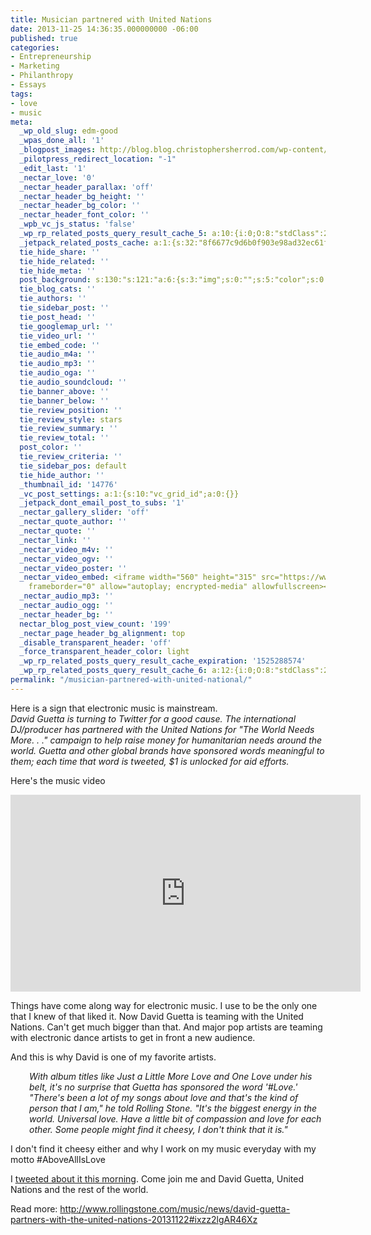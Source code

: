 ```yaml
---
title: Musician partnered with United Nations
date: 2013-11-25 14:36:35.000000000 -06:00
published: true
categories:
- Entrepreneurship
- Marketing
- Philanthropy
- Essays
tags:
- love
- music
meta:
  _wp_old_slug: edm-good
  _wpas_done_all: '1'
  _blogpost_images: http://blog.blog.christophersherrod.com/wp-content/uploads/images/video1.jpg
  _pilotpress_redirect_location: "-1"
  _edit_last: '1'
  _nectar_love: '0'
  _nectar_header_parallax: 'off'
  _nectar_header_bg_height: ''
  _nectar_header_bg_color: ''
  _nectar_header_font_color: ''
  _wpb_vc_js_status: 'false'
  _wp_rp_related_posts_query_result_cache_5: a:10:{i:0;O:8:"stdClass":2:{s:7:"post_id";s:4:"6885";s:5:"score";s:17:"45.27592031729943";}i:1;O:8:"stdClass":2:{s:7:"post_id";s:4:"7162";s:5:"score";s:17:"43.58132459654912";}i:2;O:8:"stdClass":2:{s:7:"post_id";s:4:"6995";s:5:"score";s:17:"43.58132459654912";}i:3;O:8:"stdClass":2:{s:7:"post_id";s:4:"6870";s:5:"score";s:18:"37.857128941111725";}i:4;O:8:"stdClass":2:{s:7:"post_id";s:4:"6997";s:5:"score";s:17:"31.21667230290294";}i:5;O:8:"stdClass":2:{s:7:"post_id";s:4:"6986";s:5:"score";s:18:"24.761900065577958";}i:6;O:8:"stdClass":2:{s:7:"post_id";s:4:"7026";s:5:"score";s:17:"12.36465229364618";}i:7;O:8:"stdClass":2:{s:7:"post_id";s:4:"6993";s:5:"score";s:17:"12.36465229364618";}i:8;O:8:"stdClass":2:{s:7:"post_id";s:4:"6757";s:5:"score";s:18:"11.493277524349278";}i:9;O:8:"stdClass":2:{s:7:"post_id";s:4:"2271";s:5:"score";s:18:"11.493277524349278";}}
  _jetpack_related_posts_cache: a:1:{s:32:"8f6677c9d6b0f903e98ad32ec61f8deb";a:2:{s:7:"expires";i:1502153422;s:7:"payload";a:3:{i:0;a:1:{s:2:"id";i:1526;}i:1;a:1:{s:2:"id";i:4429;}i:2;a:1:{s:2:"id";i:4809;}}}}
  tie_hide_share: ''
  tie_hide_related: ''
  tie_hide_meta: ''
  post_background: s:130:"s:121:"a:6:{s:3:"img";s:0:"";s:5:"color";s:0:"";s:6:"repeat";s:0:"";s:10:"attachment";s:0:"";s:3:"hor";s:0:"";s:3:"ver";s:0:"";}";";
  tie_blog_cats: ''
  tie_authors: ''
  tie_sidebar_post: ''
  tie_post_head: ''
  tie_googlemap_url: ''
  tie_video_url: ''
  tie_embed_code: ''
  tie_audio_m4a: ''
  tie_audio_mp3: ''
  tie_audio_oga: ''
  tie_audio_soundcloud: ''
  tie_banner_above: ''
  tie_banner_below: ''
  tie_review_position: ''
  tie_review_style: stars
  tie_review_summary: ''
  tie_review_total: ''
  post_color: ''
  tie_review_criteria: ''
  tie_sidebar_pos: default
  tie_hide_author: ''
  _thumbnail_id: '14776'
  _vc_post_settings: a:1:{s:10:"vc_grid_id";a:0:{}}
  _jetpack_dont_email_post_to_subs: '1'
  _nectar_gallery_slider: 'off'
  _nectar_quote_author: ''
  _nectar_quote: ''
  _nectar_link: ''
  _nectar_video_m4v: ''
  _nectar_video_ogv: ''
  _nectar_video_poster: ''
  _nectar_video_embed: <iframe width="560" height="315" src="https://www.youtube.com/embed/PwIVlVUvQEI"
    frameborder="0" allow="autoplay; encrypted-media" allowfullscreen></iframe>
  _nectar_audio_mp3: ''
  _nectar_audio_ogg: ''
  _nectar_header_bg: ''
  nectar_blog_post_view_count: '199'
  _nectar_page_header_bg_alignment: top
  _disable_transparent_header: 'off'
  _force_transparent_header_color: light
  _wp_rp_related_posts_query_result_cache_expiration: '1525288574'
  _wp_rp_related_posts_query_result_cache_6: a:12:{i:0;O:8:"stdClass":2:{s:7:"post_id";s:4:"6885";s:5:"score";s:15:"72.835492092748";}i:1;O:8:"stdClass":2:{s:7:"post_id";s:4:"7846";s:5:"score";s:17:"62.46132874922158";}i:2;O:8:"stdClass":2:{s:7:"post_id";s:4:"6997";s:5:"score";s:18:"55.416889285478995";}i:3;O:8:"stdClass":2:{s:7:"post_id";s:3:"809";s:5:"score";s:17:"52.02669163916012";}i:4;O:8:"stdClass":2:{s:7:"post_id";s:3:"587";s:5:"score";s:18:"50.769474320315375";}i:5;O:8:"stdClass":2:{s:7:"post_id";s:3:"317";s:5:"score";s:18:"47.916497529307094";}i:6;O:8:"stdClass":2:{s:7:"post_id";s:3:"316";s:5:"score";s:18:"47.916497529307094";}i:7;O:8:"stdClass":2:{s:7:"post_id";s:3:"277";s:5:"score";s:17:"47.42152145317203";}i:8;O:8:"stdClass":2:{s:7:"post_id";s:4:"8023";s:5:"score";s:17:"43.01875627820227";}i:9;O:8:"stdClass":2:{s:7:"post_id";s:4:"2017";s:5:"score";s:17:"43.01875627820227";}i:10;O:8:"stdClass":2:{s:7:"post_id";s:4:"1597";s:5:"score";s:17:"43.01875627820227";}i:11;O:8:"stdClass":2:{s:7:"post_id";s:4:"1436";s:5:"score";s:17:"43.01875627820227";}}
permalink: "/musician-partnered-with-united-national/"
---
```

<p>Here is a sign that electronic music is mainstream.<br />
<em>David Guetta is turning to Twitter for a good cause. The international DJ/producer has partnered with the United Nations for "The World Needs More. . ." campaign to help raise money for humanitarian needs around the world. Guetta and other global brands have sponsored words meaningful to them; each time that word is tweeted, $1 is unlocked for aid efforts.</em></p>
<p>Here's the music video</p>
<p><iframe width="560" height="315" src="https://www.youtube.com/embed/PwIVlVUvQEI" frameborder="0" allow="autoplay; encrypted-media" allowfullscreen></iframe></p>
<p>Things have come along way for electronic music. I use to be the only one that I knew of that liked it. Now David Guetta is teaming with the United Nations. Can't get much bigger than that. And major pop artists are teaming with electronic dance artists to get in front a new audience.</p>
<p>And this is why David is one of my favorite artists.</p>
<p style="padding-left: 30px;"><em>With album titles like Just a Little More Love and One Love under his belt, it's no surprise that Guetta has sponsored the word '#Love.' "There's been a lot of my songs about love and that's the kind of person that I am," he told Rolling Stone. "It's the biggest energy in the world. Universal love. Have a little bit of compassion and love for each other. Some people might find it cheesy, I don't think that it is."</em></p>
<p>I don't find it cheesy either and why I work on my music everyday with my motto #AboveAllIsLove</p>
<p>I <a href="https://twitter.com/ChrisSherrod/status/405004196577280001">tweeted about it this morning</a>. Come join me and David Guetta, United Nations and the rest of the world.</p>
<p>Read more: <a href="http://www.rollingstone.com/music/news/david-guetta-partners-with-the-united-nations-20131122#ixzz2lgAR46Xz">http://www.rollingstone.com/music/news/david-guetta-partners-with-the-united-nations-20131122#ixzz2lgAR46Xz</a></p>
